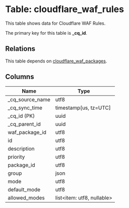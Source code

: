 # Table: cloudflare_waf_rules

This table shows data for Cloudflare WAF Rules.

The primary key for this table is **_cq_id**.

## Relations

This table depends on [cloudflare_waf_packages](cloudflare_waf_packages).

## Columns

| Name          | Type          |
| ------------- | ------------- |
|_cq_source_name|utf8|
|_cq_sync_time|timestamp[us, tz=UTC]|
|_cq_id (PK)|uuid|
|_cq_parent_id|uuid|
|waf_package_id|utf8|
|id|utf8|
|description|utf8|
|priority|utf8|
|package_id|utf8|
|group|json|
|mode|utf8|
|default_mode|utf8|
|allowed_modes|list<item: utf8, nullable>|